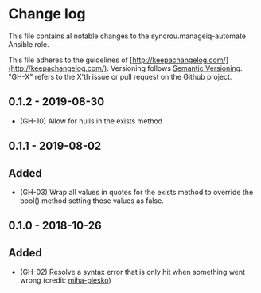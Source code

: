 # Change log

This file contains al notable changes to the syncrou.manageiq-automate Ansible role.

This file adheres to the guidelines of [http://keepachangelog.com/](http://keepachangelog.com/). Versioning follows [Semantic Versioning](http://semver.org/). "GH-X" refers to the X'th issue or pull request on the Github project.

## 0.1.2 - 2019-08-30

- (GH-10) Allow for nulls in the exists method

## 0.1.1 - 2019-08-02

## Added

- (GH-03) Wrap all values in quotes for the exists method to override the bool() method setting those values as false.

## 0.1.0 - 2018-10-26

## Added

- (GH-02) Resolve a syntax error that is only hit when something went wrong (credit: [miha-plesko](https://github.com/miha-plesko))
